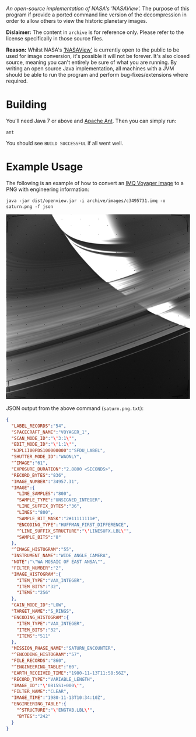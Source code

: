 *An open-source implementation of NASA's 'NASAView'.* The purpose of this
program if provide a ported command line version of the decompression in order
to allow others to view the historic planetary images.

**Dislaimer:** The content in `archive` is for reference only. Please refer to
the license specifically in those source files.

**Reason:** Whilst NASA's ['NASAView'](pds.nasa.gov/tools/nasa-view.shtml) is
currently open to the public to be used for image conversion, it's possible it
will not be forever. It's also closed source, meaning you can't entirely be
sure of what you are running. By writing an open source Java implementation,
all machines with a JVM should be able to run the program and perform
bug-fixes/extensions where required.

# Building

You'll need Java 7 or above and [Apache Ant](http://ant.apache.org/). Then you
can simply run:

```
ant
```

You should see `BUILD SUCCESSFUL` if all went well.

# Example Usage

The following is an example of how to convert an
[IMQ Voyager image](archive/images/c3495731.imq) to a PNG with engineering
information:

```
java -jar dist/openview.jar -i archive/images/c3495731.imq -o saturn.png -f json
```

![Output `saturn.png` from the above command.](doc/saturn.png)

JSON output from the above command (`saturn.png.txt`):

```json
{
  "LABEL_RECORDS":"54",
  "SPACECRAFT_NAME":"VOYAGER_1",
  "SCAN_MODE_ID":"\'3:1\'",
  "EDIT_MODE_ID":"\'1:1\'",
  "NJPL1I00PDS100000000":"SFDU_LABEL",
  "SHUTTER_MODE_ID":"WAONLY",
  "^IMAGE":"61",
  "EXPOSURE_DURATION":"2.8800 <SECONDS>",
  "RECORD_BYTES":"836",
  "IMAGE_NUMBER":"34957.31",
  "IMAGE":{
    "LINE_SAMPLES":"800",
    "SAMPLE_TYPE":"UNSIGNED_INTEGER",
    "LINE_SUFFIX_BYTES":"36",
    "LINES":"800",
    "SAMPLE_BIT_MASK":"2#11111111#",
    "ENCODING_TYPE":"HUFFMAN_FIRST_DIFFERENCE",
    "^LINE_SUFFIX_STRUCTURE":"\'LINESUFX.LBL\'",
    "SAMPLE_BITS":"8"
  },
  "^IMAGE_HISTOGRAM":"55",
  "INSTRUMENT_NAME":"WIDE_ANGLE_CAMERA",
  "NOTE":"\"WA MOSAIC OF EAST ANSA\"",
  "FILTER_NUMBER":"2",
  "IMAGE_HISTOGRAM":{
    "ITEM_TYPE":"VAX_INTEGER",
    "ITEM_BITS":"32",
    "ITEMS":"256"
  },
  "GAIN_MODE_ID":"LOW",
  "TARGET_NAME":"S_RINGS",
  "ENCODING_HISTOGRAM":{
    "ITEM_TYPE":"VAX_INTEGER",
    "ITEM_BITS":"32",
    "ITEMS":"511"
  },
  "MISSION_PHASE_NAME":"SATURN_ENCOUNTER",
  "^ENCODING_HISTOGRAM":"57",
  "FILE_RECORDS":"860",
  "^ENGINEERING_TABLE":"60",
  "EARTH_RECEIVED_TIME":"1980-11-13T11:58:56Z",
  "RECORD_TYPE":"VARIABLE_LENGTH",
  "IMAGE_ID":"\'0815S1+000\'",
  "FILTER_NAME":"CLEAR",
  "IMAGE_TIME":"1980-11-13T10:34:10Z",
  "ENGINEERING_TABLE":{
    "^STRUCTURE":"\'ENGTAB.LBL\'",
    "BYTES":"242"
  }
}
```
